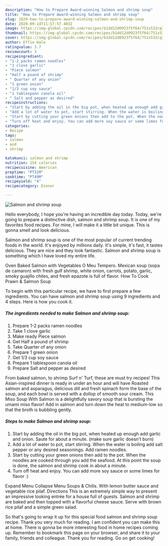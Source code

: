 ```yaml
---
description: "How to Prepare Award-winning Salmon and shrimp soup"
title: "How to Prepare Award-winning Salmon and shrimp soup"
slug: 1829-how-to-prepare-award-winning-salmon-and-shrimp-soup
date: 2020-09-14T11:57:57.403Z
image: https://img-global.cpcdn.com/recipes/b1dd12d0923f5f64/751x532cq70/salmon-and-shrimp-soup-recipe-main-photo.jpg
thumbnail: https://img-global.cpcdn.com/recipes/b1dd12d0923f5f64/751x532cq70/salmon-and-shrimp-soup-recipe-main-photo.jpg
cover: https://img-global.cpcdn.com/recipes/b1dd12d0923f5f64/751x532cq70/salmon-and-shrimp-soup-recipe-main-photo.jpg
author: Effie Hale
ratingvalue: 3.7
reviewcount: 3
recipeingredient:
- "1-2 packs ramen noodles"
- "1 clove garlic"
- "Piece salmon"
- "Half a pound of shrimp"
- " Quarter of any onion"
- "1 green onion"
- "1/3 cup soy sauce"
- "1 tablespoon canola oil"
- " Salt and pepper as desired"
recipeinstructions:
- "Start by adding the oil in the big pot, when heated up enough add garlic and onion. Saute for about a minute. (make sure garlic doesn&#39;t burn)"
- "Add a lot of water to pot, start stirring. When the water is boiling add salt pepper or any desired seasonings. Add ramen noodles."
- "Start by cutting your green onions then add to the pot. When the noodles are cooked through you add the seafood. At this point the soup is done, the salmon and shrimp cook in about a minute."
- "Turn off heat and enjoy. You can add more soy sauce or some limes for flavor :)"
categories:
- Recipe
tags:
- salmon
- and
- shrimp

katakunci: salmon and shrimp 
nutrition: 154 calories
recipecuisine: American
preptime: "PT31M"
cooktime: "PT49M"
recipeyield: "4"
recipecategory: Dinner

---
```



![Salmon and shrimp soup](https://img-global.cpcdn.com/recipes/b1dd12d0923f5f64/751x532cq70/salmon-and-shrimp-soup-recipe-main-photo.jpg)

Hello everybody, I hope you're having an incredible day today. Today, we're going to prepare a distinctive dish, salmon and shrimp soup. It is one of my favorites food recipes. For mine, I will make it a little bit unique. This is gonna smell and look delicious.

Salmon and shrimp soup is one of the most popular of current trending foods in the world. It's enjoyed by millions daily. It's simple, it's fast, it tastes delicious. They are nice and they look fantastic. Salmon and shrimp soup is something which I have loved my entire life.

Oven Baked Salmon with Vegetables O Meu Tempero. Mexican soup (sopa de camaron) with fresh gulf shrimp, white onion, carrots, potato, garlic, smoky guajillo chiles, and fresh epazote is full of flavor. How To Cook Prawn &amp; Salmon Soup


To begin with this particular recipe, we have to first prepare a few ingredients. You can have salmon and shrimp soup using 9 ingredients and 4 steps. Here is how you cook it.

<!--inarticleads1-->

##### The ingredients needed to make Salmon and shrimp soup:

1. Prepare 1-2 packs ramen noodles
1. Take 1 clove garlic
1. Make ready Piece salmon
1. Get Half a pound of shrimp
1. Take  Quarter of any onion
1. Prepare 1 green onion
1. Get 1/3 cup soy sauce
1. Prepare 1 tablespoon canola oil
1. Prepare  Salt and pepper as desired


From baked salmon, to shrimp Surf n&#39; Turf, these are must try recipes! This Asian-inspired dinner is ready in under an hour and will have Roasted salmon and asparagus, delicious dill and fresh spinach form the base of the soup, and each bowl is served with a dollop of smooth sour cream. This Miso Soup With Salmon is a delightfully savory soup that is bursting the umami miso flavor! Add in salmon and turn down the heat to medium-low so that the broth is bubbling gently. 

<!--inarticleads2-->

##### Steps to make Salmon and shrimp soup:

1. Start by adding the oil in the big pot, when heated up enough add garlic and onion. Saute for about a minute. (make sure garlic doesn&#39;t burn)
1. Add a lot of water to pot, start stirring. When the water is boiling add salt pepper or any desired seasonings. Add ramen noodles.
1. Start by cutting your green onions then add to the pot. When the noodles are cooked through you add the seafood. At this point the soup is done, the salmon and shrimp cook in about a minute.
1. Turn off heat and enjoy. You can add more soy sauce or some limes for flavor :)


Expand Menu Collapse Menu Soups &amp; Chilis. With lemon butter sauce and vegetable rice pilaf. Directions This is an extremely simple way to present an impressive looking entrée for a house full of guests. Salmon and shrimp are baked and then topped with a flavorful cheese sauce. Serve with brown rice pilaf and a simple green salad. 

So that's going to wrap it up for this special food salmon and shrimp soup recipe. Thank you very much for reading. I am confident you can make this at home. There is gonna be more interesting food in home recipes coming up. Remember to bookmark this page on your browser, and share it to your family, friends and colleague. Thank you for reading. Go on get cooking!
